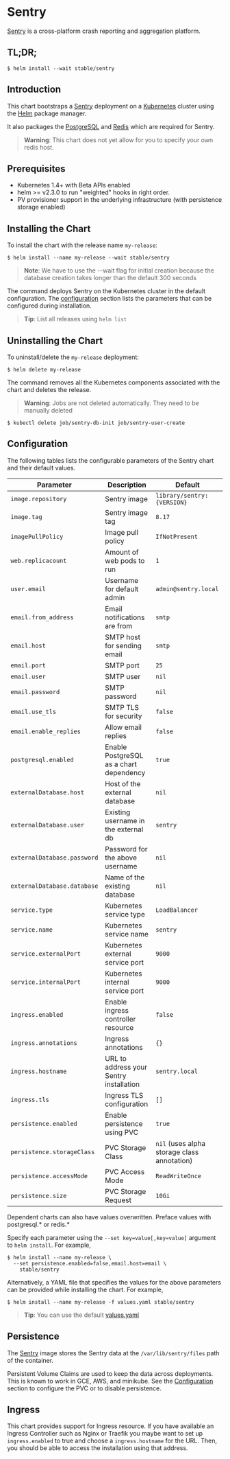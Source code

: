 # Sentry

[Sentry](https://sentry.io/) is a cross-platform crash reporting and aggregation platform.

## TL;DR;

```console
$ helm install --wait stable/sentry
```

## Introduction

This chart bootstraps a [Sentry](https://sentry.io/) deployment on a [Kubernetes](http://kubernetes.io) cluster using the [Helm](https://helm.sh) package manager.

It also packages the [PostgreSQL](https://github.com/kubernetes/charts/tree/master/stable/postgresql) and [Redis](https://github.com/kubernetes/charts/tree/master/stable/redis) which are required for Sentry.

> **Warning**: This chart does not yet allow for you to specify your own redis host.

## Prerequisites

- Kubernetes 1.4+ with Beta APIs enabled
- helm >= v2.3.0 to run "weighted" hooks in right order.
- PV provisioner support in the underlying infrastructure (with persistence storage enabled)

## Installing the Chart

To install the chart with the release name `my-release`:

```console
$ helm install --name my-release --wait stable/sentry
```

> **Note**: We have to use the --wait flag for initial creation because the database creation takes longer than the default 300 seconds

The command deploys Sentry on the Kubernetes cluster in the default configuration. The [configuration](#configuration) section lists the parameters that can be configured during installation.

> **Tip**: List all releases using `helm list`

## Uninstalling the Chart

To uninstall/delete the `my-release` deployment:

```console
$ helm delete my-release
```

The command removes all the Kubernetes components associated with the chart and deletes the release.

> **Warning**: Jobs are not deleted automatically. They need to be manually deleted
```consule
$ kubectl delete job/sentry-db-init job/sentry-user-create
```

## Configuration

The following tables lists the configurable parameters of the Sentry chart and their default values.

| Parameter                            | Description                                | Default                                                    |
| -------------------------------      | -------------------------------            | ---------------------------------------------------------- |
| `image.repository`                   | Sentry image                               | `library/sentry:{VERSION}`                                 |
| `image.tag`                          | Sentry image tag                           | `8.17`                                                     |
| `imagePullPolicy`                    | Image pull policy                          | `IfNotPresent`                                             |
| `web.replicacount`                   | Amount of web pods to run                  | `1`                                                        |
| `user.email`                         | Username for default admin                 | `admin@sentry.local`                                       |
| `email.from_address`                 | Email notifications are from               | `smtp`                                                     |
| `email.host`                         | SMTP host for sending email                | `smtp`                                                     |
| `email.port`                         | SMTP port                                  | `25`                                                       |
| `email.user`                         | SMTP user                                  | `nil`                                                      |
| `email.password`                     | SMTP password                              | `nil`                                                      |
| `email.use_tls`                      | SMTP TLS for security                      | `false`                                                    |
| `email.enable_replies`               | Allow email replies                        | `false`                                                    |
| `postgresql.enabled`                 | Enable PostgreSQL as a chart dependency    | `true`                                                     |
| `externalDatabase.host`              | Host of the external database              | `nil`                                                      |
| `externalDatabase.user`              | Existing username in the external db       | `sentry`                                                   |
| `externalDatabase.password`          | Password for the above username            | `nil`                                                      |
| `externalDatabase.database`          | Name of the existing database              | `nil`                                                      |
| `service.type`                       | Kubernetes service type                    | `LoadBalancer`                                             |
| `service.name`                       | Kubernetes service name                    | `sentry`                                                   |
| `service.externalPort`               | Kubernetes external service port           | `9000`                                                     |
| `service.internalPort`               | Kubernetes internal service port           | `9000`                                                     |
| `ingress.enabled`                    | Enable ingress controller resource         | `false`                                                    |
| `ingress.annotations`                | Ingress annotations                        | `{}`                                                       |
| `ingress.hostname`                   | URL to address your Sentry installation    | `sentry.local`                                             |
| `ingress.tls`                        | Ingress TLS configuration                  | `[]`                                                       |
| `persistence.enabled`                | Enable persistence using PVC               | `true`                                                     |
| `persistence.storageClass`           | PVC Storage Class                          | `nil` (uses alpha storage class annotation)                |
| `persistence.accessMode`             | PVC Access Mode                            | `ReadWriteOnce`                                            |
| `persistence.size`                   | PVC Storage Request                        | `10Gi`                                                     |

Dependent charts can also have values overwritten. Preface values with postgresql.* or redis.*

Specify each parameter using the `--set key=value[,key=value]` argument to `helm install`. For example,

```console
$ helm install --name my-release \
  --set persistence.enabled=false,email.host=email \
    stable/sentry
```

Alternatively, a YAML file that specifies the values for the above parameters can be provided while installing the chart. For example,

```console
$ helm install --name my-release -f values.yaml stable/sentry
```

> **Tip**: You can use the default [values.yaml](values.yaml)

## Persistence

The [Sentry](https://github.com/getsentry/docker-sentry) image stores the Sentry data  at the `/var/lib/sentry/files` path of the container.

Persistent Volume Claims are used to keep the data across deployments. This is known to work in GCE, AWS, and minikube.
See the [Configuration](#configuration) section to configure the PVC or to disable persistence.

## Ingress

This chart provides support for Ingress resource. If you have available an Ingress Controller such as Nginx or Traefik you maybe want to set up `ingress.enabled` to true and choose a `ingress.hostname` for the URL. Then, you should be able to access the installation using that address.
